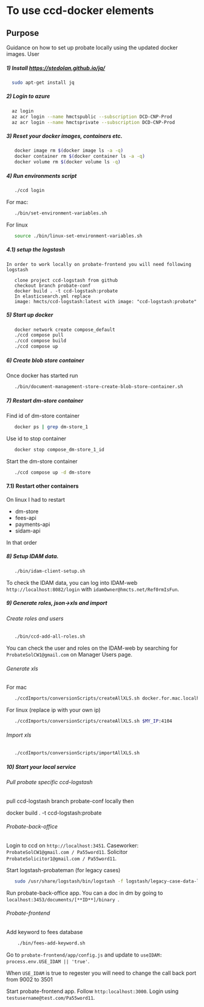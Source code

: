 # To use ccd-docker elements

## Purpose
Guidance on how to set up probate locally using the updated docker images. User

##### 1) Install https://stedolan.github.io/jq/ 

```bash
  sudo apt-get install jq
```

##### 2) Login to azure

```bash
  az login
  az acr login --name hmctspublic --subscription DCD-CNP-Prod
  az acr login --name hmctsprivate --subscription DCD-CNP-Prod
```

##### 3) Reset your docker images, containers etc. 
```bash
   docker image rm $(docker image ls -a -q)
   docker container rm $(docker container ls -a -q)
   docker volume rm $(docker volume ls -q)
```

##### 4) Run environments script
```bash
   ./ccd login
```

For mac: 
```bash
   ./bin/set-environment-variables.sh
```
For linux
```bash
   source ./bin/linux-set-environment-variables.sh
```
##### 4.1) setup the logstash
    In order to work locally on probate-frontend you will need following logstash
```
   clone project ccd-logstash from github
   checkout branch probate-conf
   docker build . -t ccd-logstash:probate
   In elasticsearch.yml replace
   image: hmcts/ccd-logstash:latest with image: "ccd-logstash:probate"  
```   
##### 5) Start up docker 
```bash
   docker network create compose_default
   ./ccd compose pull
   ./ccd compose build
   ./ccd compose up
```

##### 6) Create blob store container
Once docker has started run
```bash
   ./bin/document-management-store-create-blob-store-container.sh
```

##### 7) Restart dm-store container
Find id of dm-store container
```bash
   docker ps | grep dm-store_1
```
Use id to stop container
```bash
   docker stop compose_dm-store_1_id
```

Start the dm-store container
```bash
   ./ccd compose up -d dm-store
```

#### 7.1) Restart other containers
On linux I had to restart 
* dm-store
* fees-api
* payments-api
* sidam-api

In that order

##### 8) Setup IDAM data.
```bash
   ./bin/idam-client-setup.sh
```

To check the IDAM data, you can log into IDAM-web `http://localhost:8082/login` with `idamOwner@hmcts.net/Ref0rmIsFun`.

##### 9) Generate roles, json->xls and import

###### Create roles and users
```bash
   ./bin/ccd-add-all-roles.sh
```
You can check the user and roles on the IDAM-web by searching for `ProbateSolCW1@gmail.com` on Manager Users page.

###### Generate xls 
For mac
```bash
   ./ccdImports/conversionScripts/createAllXLS.sh docker.for.mac.localhost:4104
```

For linux (replace ip with your own ip)
```bash
   ./ccdImports/conversionScripts/createAllXLS.sh $MY_IP:4104 
```

###### Import xls
```bash
   ./ccdImports/conversionScripts/importAllXLS.sh
```
##### 10) Start your local service 
###### Pull probate specific ccd-logstash
pull ccd-logstash branch probate-conf locally then

docker build . -t ccd-logstash:probate

###### Probate-back-office
Login to ccd on `http://localhost:3451`. Caseworker: `ProbateSolCW1@gmail.com / Pa55word11`. Solicitor  `ProbateSolicitor1@gmail.com / Pa55word11`.

Start logstash-probateman (for legacy cases)
```bash
   sudo /usr/share/logstash/bin/logstash -f logstash/legacy-case-data-local.conf
```

Run probate-back-office app. You can a doc in dm by going to `localhost:3453/documents/[**ID**]/binary `. 

###### Probate-frontend
Add keyword to fees database
```bash
    ./bin/fees-add-keyword.sh
```

Go to `probate-frontend/app/config.js` and update to `useIDAM: process.env.USE_IDAM || 'true'`. 

When `USE_IDAM` is true to regester you will need to change the call back port from 9002 to 3501

Start probate-frontend app. Follow `http:localhost:3000`. Login using `testusername@test.com/Pa55word11`.


